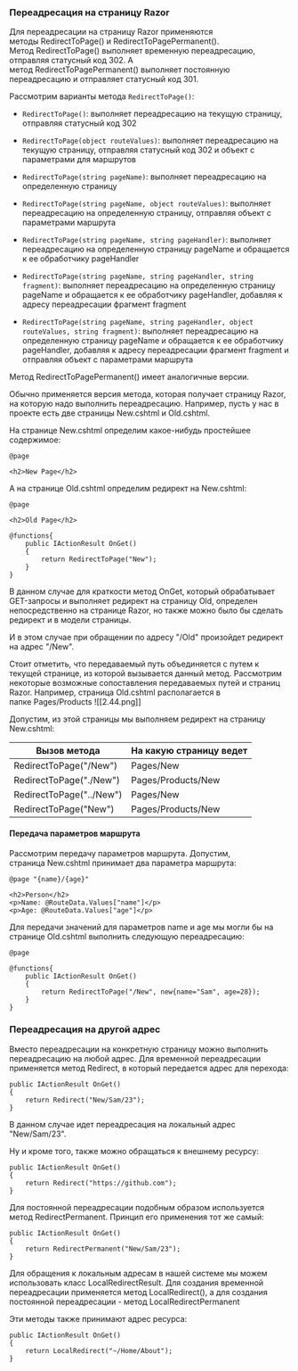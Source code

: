 ### Переадресация на страницу Razor

Для переадресации на страницу Razor применяются методы RedirectToPage() и RedirectToPagePermanent(). Метод RedirectToPage() выполняет временную переадресацию, отправляя статусный код 302. А метод RedirectToPagePermanent() выполняет постоянную переадресацию и отправляет статусный код 301.

Рассмотрим варианты метода `RedirectToPage()`:

- `RedirectToPage()`: выполняет переадресацию на текущую страницу, отправляя статусный код 302
    
- `RedirectToPage(object routeValues)`: выполняет переадресацию на текущую страницу, отправляя статусный код 302 и объект с параметрами для маршрутов
    
- `RedirectToPage(string pageName)`: выполняет переадресацию на определенную страницу
    
- `RedirectToPage(string pageName, object routeValues)`: выполняет переадресацию на определенную страницу, отправляя объект с параметрами маршрута
    
- `RedirectToPage(string pageName, string pageHandler)`: выполняет переадресацию на определенную страницу pageName и обращается к ее обработчику pageHandler
    
- `RedirectToPage(string pageName, string pageHandler, string fragment)`: выполняет переадресацию на определенную страницу pageName и обращается к ее обработчику pageHandler, добавляя к адресу переадресации фрагмент fragment
    
- `RedirectToPage(string pageName, string pageHandler, object routeValues, string fragment)`: выполняет переадресацию на определенную страницу pageName и обращается к ее обработчику pageHandler, добавляя к адресу переадресации фрагмент fragment и отправляя объект с параметрами маршрута
    

Метод RedirectToPagePermanent() имеет аналогичные версии.

Обычно применяется версия метода, которая получает страницу Razor, на которую надо выполнить переадресацию. Например, пусть у нас в проекте есть две страницы New.cshtml и Old.cshtml.

На странице New.cshtml определим какое-нибудь простейшее содержимое:

```
@page
 
<h2>New Page</h2>
```

А на странице Old.cshtml определим редирект на New.cshtml:

```
@page
 
<h2>Old Page</h2>
 
@functions{
    public IActionResult OnGet()
    {
        return RedirectToPage("New");
    }
}
```

В данном случае для краткости метод OnGet, который обрабатывает GET-запросы и выполняет редирект на страницу Old, определен непосредственно на странице Razor, но также можно было бы сделать редирект и в модели страницы.

И в этом случае при обращении по адресу "/Old" произойдет редирект на адрес "/New".

Стоит отметить, что передаваемый путь объединяется с путем к текущей странице, из которой вызывается данный метод. Рассмотрим некоторые возможные сопоставления передаваемых путей и страниц Razor. Например, страница Old.cshtml располагается в папке Pages/Products
![[2.44.png]]

Допустим, из этой страницы мы выполняем редирект на страницу New.cshtml:

| Вызов метода             | На какую страницу ведет |
| ------------------------ | ----------------------- |
| RedirectToPage("/New")   | Pages/New               |
| RedirectToPage("./New")  | Pages/Products/New      |
| RedirectToPage("../New") | Pages/New               |
| RedirectToPage("New")    | Pages/Products/New      |

#### Передача параметров маршрута

Рассмотрим передачу параметров маршрута. Допустим, страница New.cshtml принимает два параметра маршрута:

```
@page "{name}/{age}"
 
<h2>Person</h2>
<p>Name: @RouteData.Values["name"]</p>
<p>Age: @RouteData.Values["age"]</p>
```

Для передачи значений для параметров name и age мы могли бы на странице Old.cshtml выполнить следующую переадресацию:

```
@page
 
@functions{
    public IActionResult OnGet()
    {
        return RedirectToPage("/New", new{name="Sam", age=28});
    }
}
```

### Переадресация на другой адрес

Вместо переадресации на конкретную страницу можно выполнить переадресацию на любой адрес. Для временной переадресации применяется метод Redirect, в который передается адрес для перехода:

```
public IActionResult OnGet()
{
    return Redirect("New/Sam/23");
}
```

В данном случае идет переадресация на локальный адрес "New/Sam/23".

Ну и кроме того, также можно обращаться к внешнему ресурсу:

```
public IActionResult OnGet()
{
    return Redirect("https://github.com");
}
```

Для постоянной переадресации подобным образом используется метод RedirectPermanent. Принцип его применения тот же самый:

```
public IActionResult OnGet()
{
    return RedirectPermanent("New/Sam/23");
}
```

Для обращения к локальным адресам в нашей системе мы можем использовать класс LocalRedirectResult. Для создания временной переадресации применяется метод LocalRedirect(), а для создания постоянной переадресации - метод LocalRedirectPermanent

Эти методы также принимают адрес ресурса:

```
public IActionResult OnGet()
{
    return LocalRedirect("~/Home/About");
}
```